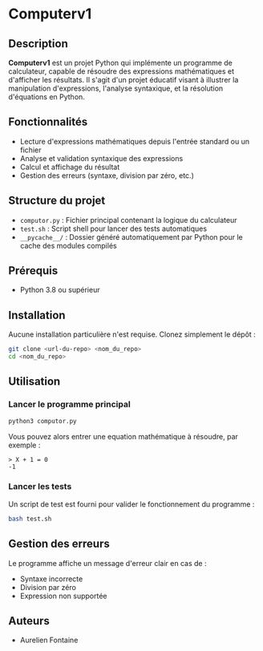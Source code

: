 # Computerv1

## Description

**Computerv1** est un projet Python qui implémente un programme de calculateur, capable de résoudre des expressions mathématiques et d'afficher les résultats. Il s'agit d'un projet éducatif visant à illustrer la manipulation d'expressions, l'analyse syntaxique, et la résolution d'équations en Python.

## Fonctionnalités

- Lecture d'expressions mathématiques depuis l'entrée standard ou un fichier
- Analyse et validation syntaxique des expressions
- Calcul et affichage du résultat
- Gestion des erreurs (syntaxe, division par zéro, etc.)

## Structure du projet

- `computor.py` : Fichier principal contenant la logique du calculateur
- `test.sh` : Script shell pour lancer des tests automatiques
- `__pycache__/` : Dossier généré automatiquement par Python pour le cache des modules compilés

## Prérequis

- Python 3.8 ou supérieur

## Installation

Aucune installation particulière n'est requise. Clonez simplement le dépôt :

```bash
git clone <url-du-repo> <nom_du_repo>
cd <nom_du_repo>
```

## Utilisation

### Lancer le programme principal

```bash
python3 computor.py
```

Vous pouvez alors entrer une equation mathématique à résoudre, par exemple :

```
> X + 1 = 0
-1
```

### Lancer les tests

Un script de test est fourni pour valider le fonctionnement du programme :

```bash
bash test.sh
```


## Gestion des erreurs

Le programme affiche un message d'erreur clair en cas de :
- Syntaxe incorrecte
- Division par zéro
- Expression non supportée

## Auteurs

- Aurelien Fontaine

